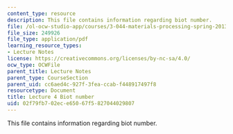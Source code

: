 ```yaml
---
content_type: resource
description: This file contains information regarding biot number.
file: /ol-ocw-studio-app/courses/3-044-materials-processing-spring-2013/02f79fb702ece65067f5827044029807_MIT3_044S13_Lec04.pdf
file_size: 249926
file_type: application/pdf
learning_resource_types:
- Lecture Notes
license: https://creativecommons.org/licenses/by-nc-sa/4.0/
ocw_type: OCWFile
parent_title: Lecture Notes
parent_type: CourseSection
parent_uid: cc6aed4c-927f-3fea-ccab-f448917497f8
resourcetype: Document
title: Lecture 4 Biot number
uid: 02f79fb7-02ec-e650-67f5-827044029807
---
```

This file contains information regarding biot number.
